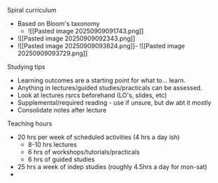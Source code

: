 Spiral curriculum
- Based on Bloom's taxonomy
	- ![[Pasted image 20250909091743.png]]
- ![[Pasted image 20250909092343.png]]
- ![[Pasted image 20250909093624.png]]- ![[Pasted image 20250909093729.png]]

Studying tips
- Learning outcomes are a starting point for what to... learn. 
- Anything in lectures/guided studies/practicals can be assessed.
- Look at lectures rsrcs beforehand (LO's, slides, etc)
- Supplemental/required reading - use if unsure, but dw abt it mostly
- Consolidate notes after lecture

Teaching hours
- 20 hrs per week of scheduled activities (4 hrs a day ish)
	- 8-10 hrs lectures
	- 6 hrs of workshops/tutorials/practicals
	- 6 hrs of guided studies
- 25 hrs a week of indep studies (roughly 4.5hrs a day for mon-sat)
- 